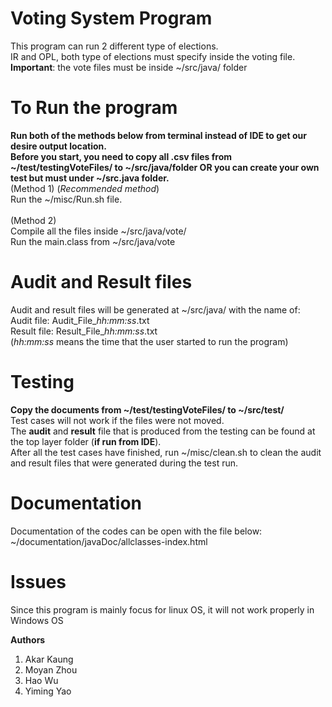 # Voting System Program
This program can run 2 different type of elections. <br>
IR and OPL, both type of elections must specify inside the voting file.<br>
**Important**: the vote files must be inside ~/src/java/ folder

# To Run the program
**Run both of the methods below from terminal instead of IDE to get our desire output location.**<br>
**Before you start, you need to copy all .csv files from  ~/test/testingVoteFiles/ to ~/src/java/folder OR
you can create your own test but must under ~/src.java folder.** <br>
(Method 1) (*Recommended method*) <br>
Run the ~/misc/Run.sh file. <br><br>
(Method 2) <br>
Compile all the files inside ~/src/java/vote/ <br>
Run the main.class from ~/src/java/vote

# Audit and Result files
Audit and result files will be generated at ~/src/java/ with the name of:<br>
Audit file: Audit_File_*hh:mm:ss*.txt<br>
Result file: Result_File_*hh:mm:ss*.txt<br>
(*hh:mm:ss* means the time that the user started to run the program)

# Testing
**Copy the documents from ~/test/testingVoteFiles/ to ~/src/test/** <br>
Test cases will not work if the files were not moved.<br>
The **audit** and **result** file that is produced from the testing can be found at the top layer folder (**if run from IDE**). <br>
After all the test cases have finished, run ~/misc/clean.sh to clean the audit and result files that were generated during the test run.

# Documentation
Documentation of the codes can be open with the file below:<br>
~/documentation/javaDoc/allclasses-index.html

# Issues
Since this program is mainly focus for linux OS, it will not work properly in Windows OS

**Authors**
1. Akar Kaung
2. Moyan Zhou
3. Hao Wu
4. Yiming Yao

